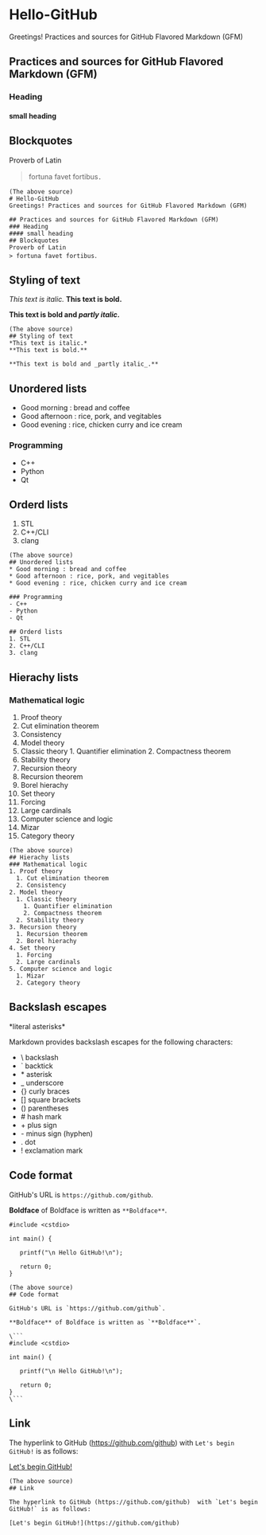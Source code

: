 # Hello-GitHub
Greetings! Practices and sources for GitHub Flavored Markdown (GFM)

## Practices and sources for GitHub Flavored Markdown (GFM)
### Heading
#### small heading
## Blockquotes
Proverb of Latin
> fortuna favet fortibus．

```
(The above source)
# Hello-GitHub
Greetings! Practices and sources for GitHub Flavored Markdown (GFM)

## Practices and sources for GitHub Flavored Markdown (GFM)
### Heading
#### small heading
## Blockquotes
Proverb of Latin
> fortuna favet fortibus．
```

## Styling of text
*This text is italic.*
**This text is bold.**

**This text is bold and _partly italic_.**

```
(The above source)
## Styling of text
*This text is italic.*
**This text is bold.**

**This text is bold and _partly italic_.**
```
## Unordered lists
* Good morning : bread and coffee
* Good afternoon : rice, pork, and vegitables
* Good evening : rice, chicken curry and ice cream

### Programming
- C++
- Python
- Qt

## Orderd lists
1. STL
2. C++/CLI
3. clang
 
```
(The above source)
## Unordered lists
* Good morning : bread and coffee
* Good afternoon : rice, pork, and vegitables
* Good evening : rice, chicken curry and ice cream

### Programming
- C++
- Python
- Qt

## Orderd lists
1. STL
2. C++/CLI
3. clang
```

## Hierachy lists
### Mathematical logic
1. Proof theory
  1. Cut elimination theorem
  2. Consistency
2. Model theory
  1. Classic theory
    1. Quantifier elimination
    2. Compactness theorem
  2. Stability theory
3. Recursion theory
  1. Recursion theorem
  2. Borel hierachy
4. Set theory
  1. Forcing
  2. Large cardinals
5. Computer science and logic
  1. Mizar
  2. Category theory

```
(The above source)
## Hierachy lists
### Mathematical logic
1. Proof theory
  1. Cut elimination theorem
  2. Consistency
2. Model theory
  1. Classic theory
    1. Quantifier elimination
    2. Compactness theorem
  2. Stability theory
3. Recursion theory
  1. Recursion theorem
  2. Borel hierachy
4. Set theory
  1. Forcing
  2. Large cardinals
5. Computer science and logic
  1. Mizar
  2. Category theory
```

## Backslash escapes

\*literal asterisks\*

Markdown provides backslash escapes for the following characters:

* \\   backslash
* \`   backtick
* \*   asterisk
* \_   underscore
* \{\}  curly braces
* \[\]  square brackets
* \(\)  parentheses
* \#   hash mark
* \+   plus sign
* \-   minus sign (hyphen)
* \.   dot
* \!   exclamation mark

## Code format

GitHub's URL is `https://github.com/github`.

**Boldface** of Boldface is written as `**Boldface**`.

```
#include <cstdio>

int main() {

   printf("\n Hello GitHub!\n");
   
   return 0;
}
```

```
(The above source)
## Code format

GitHub's URL is `https://github.com/github`.

**Boldface** of Boldface is written as `**Boldface**`.

\```
#include <cstdio>

int main() {

   printf("\n Hello GitHub!\n");
   
   return 0;
}
\```
``` 

## Link

The hyperlink to GitHub (https://github.com/github)  with `Let's begin GitHub!` is as follows: 

[Let's begin GitHub!](https://github.com/github)

```
(The above source)
## Link

The hyperlink to GitHub (https://github.com/github)  with `Let's begin GitHub!` is as follows: 

[Let's begin GitHub!](https://github.com/github)
```

  







